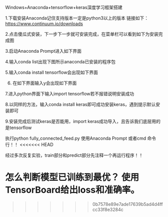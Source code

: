 
Windows+Anaconda+tensorflow+keras深度学习框架搭建

1.下载安装Anaconda记住支持版本一定是python3以上的版本
链接如下：https://www.continuum.io/downloads

2.点击傻瓜式安装，下一步下一步就可安装完成，在菜单栏可以看到如下为安装完成图

3.启动Anaconda Prompt进入如下界面

4.输入conda list出现下图所示anaconda已安装的程序包

5.输入conda install tensorflow会出现如下界面

6. 在如下界面输入y会出现如下界面

7.进入python界面下输入import tensorflow若不报错说明安装成功

8.以同样的方法，输入conda install keras即可成功安装keras，遇到提示默认安装即可

9.安装完成后测试keras是否能用，import keras成功导入，且告诉我们底层用的是tensorflow

执行python fully_connected_feed.py 使用Anaconda Prompt 或者cmd 命令行！！
<<<<<<< HEAD


经过多次反复实验，train部分和predict部分先注释一个再运行程序！！


怎么判断模型已训练到最优？
使用TensorBoard给出loss和准确率。
=======
>>>>>>> 0b7578e89e7ade17639b5ad4d4ffcc33f8e3284c
